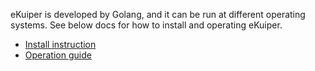 
eKuiper is developed by Golang, and it can be run at different operating systems. See below docs for how to install and operating eKuiper.

- [Install instruction](install/overview.md)
- [Operation guide](operations.md)

